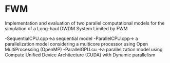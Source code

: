 # FWM

Implementation and evaluation of two parallel computational models for the simulation of a Long-haul DWDM System Limited by FWM

-SequentialCPU.cpp->a sequential model
-ParallelCPU.cpp-> a parallelization model considering a multicore processor using Open MultiProcessing (OpenMP)
-ParallelGPU.cu ->a parallelization model using Compute Unified Device Architecture (CUDA) with Dynamic parallelism 
